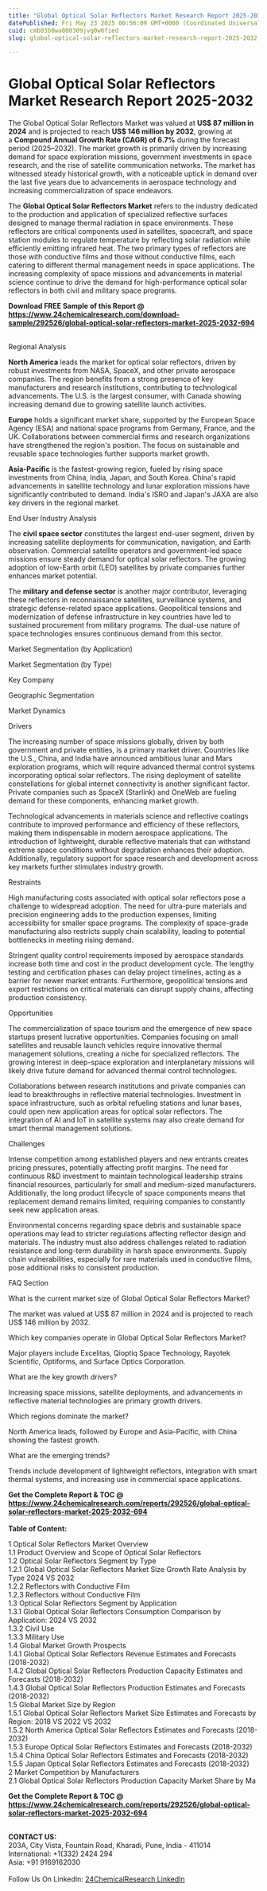 ```yaml
---
title: "Global Optical Solar Reflectors Market Research Report 2025-2032"
datePublished: Fri May 23 2025 00:56:09 GMT+0000 (Coordinated Universal Time)
cuid: cmb03b0wa000309jvg0w6fied
slug: global-optical-solar-reflectors-market-research-report-2025-2032-1

---
```


# Global Optical Solar Reflectors Market Research Report 2025-2032

<p>The Global Optical Solar Reflectors Market was valued at <strong>US$ 87 million in 2024</strong> and is projected to reach <strong>US$ 146 million by 2032</strong>, growing at a <strong>Compound Annual Growth Rate (CAGR) of 6.7%</strong> during the forecast period (2025–2032). The market growth is primarily driven by increasing demand for space exploration missions, government investments in space research, and the rise of satellite communication networks. The market has witnessed steady historical growth, with a noticeable uptick in demand over the last five years due to advancements in aerospace technology and increasing commercialization of space endeavors.</p><p>
</p><p>The <strong>Global Optical Solar Reflectors Market</strong> refers to the industry dedicated to the production and application of specialized reflective surfaces designed to manage thermal radiation in space environments. These reflectors are critical components used in satellites, spacecraft, and space station modules to regulate temperature by reflecting solar radiation while efficiently emitting infrared heat. The two primary types of reflectors are those with conductive films and those without conductive films, each catering to different thermal management needs in space applications. The increasing complexity of space missions and advancements in material science continue to drive the demand for high-performance optical solar reflectors in both civil and military space programs.</p><div><b>Download FREE Sample of this Report @ 
            <a href="https://www.24chemicalresearch.com/download-sample/292526/global-optical-solar-reflectors-market-2025-2032-694">
            https://www.24chemicalresearch.com/download-sample/292526/global-optical-solar-reflectors-market-2025-2032-694</a></b></div><br><p>
Regional Analysis</p><p>
</p><p><strong>North America</strong> leads the market for optical solar reflectors, driven by robust investments from NASA, SpaceX, and other private aerospace companies. The region benefits from a strong presence of key manufacturers and research institutions, contributing to technological advancements. The U.S. is the largest consumer, with Canada showing increasing demand due to growing satellite launch activities.</p><p>
</p><p><strong>Europe</strong> holds a significant market share, supported by the European Space Agency (ESA) and national space programs from Germany, France, and the UK. Collaborations between commercial firms and research organizations have strengthened the region's position. The focus on sustainable and reusable space technologies further supports market growth.</p><p>
</p><p><strong>Asia-Pacific</strong> is the fastest-growing region, fueled by rising space investments from China, India, Japan, and South Korea. China's rapid advancements in satellite technology and lunar exploration missions have significantly contributed to demand. India's ISRO and Japan's JAXA are also key drivers in the regional market.</p><p>
End User Industry Analysis</p><p>
</p><p>The <strong>civil space sector</strong> constitutes the largest end-user segment, driven by increasing satellite deployments for communication, navigation, and Earth observation. Commercial satellite operators and government-led space missions ensure steady demand for optical solar reflectors. The growing adoption of low-Earth orbit (LEO) satellites by private companies further enhances market potential.</p><p>
</p><p>The <strong>military and defense sector</strong> is another major contributor, leveraging these reflectors in reconnaissance satellites, surveillance systems, and strategic defense-related space applications. Geopolitical tensions and modernization of defense infrastructure in key countries have led to sustained procurement from military programs. The dual-use nature of space technologies ensures continuous demand from this sector.</p><p>
Market Segmentation (by Application)</p><p>
</p><p>
Market Segmentation (by Type)</p><p>
</p><p>
Key Company</p><p>
</p><p>
Geographic Segmentation</p><p>
</p><p>
Market Dynamics</p><p>
Drivers</p><p>
</p><p>The increasing number of space missions globally, driven by both government and private entities, is a primary market driver. Countries like the U.S., China, and India have announced ambitious lunar and Mars exploration programs, which will require advanced thermal control systems incorporating optical solar reflectors. The rising deployment of satellite constellations for global internet connectivity is another significant factor. Private companies such as SpaceX (Starlink) and OneWeb are fueling demand for these components, enhancing market growth.</p><p>
</p><p>Technological advancements in materials science and reflective coatings contribute to improved performance and efficiency of these reflectors, making them indispensable in modern aerospace applications. The introduction of lightweight, durable reflective materials that can withstand extreme space conditions without degradation enhances their adoption. Additionally, regulatory support for space research and development across key markets further stimulates industry growth.</p><p>
Restraints</p><p>
</p><p>High manufacturing costs associated with optical solar reflectors pose a challenge to widespread adoption. The need for ultra-pure materials and precision engineering adds to the production expenses, limiting accessibility for smaller space programs. The complexity of space-grade manufacturing also restricts supply chain scalability, leading to potential bottlenecks in meeting rising demand.</p><p>
</p><p>Stringent quality control requirements imposed by aerospace standards increase both time and cost in the product development cycle. The lengthy testing and certification phases can delay project timelines, acting as a barrier for newer market entrants. Furthermore, geopolitical tensions and export restrictions on critical materials can disrupt supply chains, affecting production consistency.</p><p>
Opportunities</p><p>
</p><p>The commercialization of space tourism and the emergence of new space startups present lucrative opportunities. Companies focusing on small satellites and reusable launch vehicles require innovative thermal management solutions, creating a niche for specialized reflectors. The growing interest in deep-space exploration and interplanetary missions will likely drive future demand for advanced thermal control technologies.</p><p>
</p><p>Collaborations between research institutions and private companies can lead to breakthroughs in reflective material technologies. Investment in space infrastructure, such as orbital refueling stations and lunar bases, could open new application areas for optical solar reflectors. The integration of AI and IoT in satellite systems may also create demand for smart thermal management solutions.</p><p>
Challenges</p><p>
</p><p>Intense competition among established players and new entrants creates pricing pressures, potentially affecting profit margins. The need for continuous R&amp;D investment to maintain technological leadership strains financial resources, particularly for small and medium-sized manufacturers. Additionally, the long product lifecycle of space components means that replacement demand remains limited, requiring companies to constantly seek new application areas.</p><p>
</p><p>Environmental concerns regarding space debris and sustainable space operations may lead to stricter regulations affecting reflector design and materials. The industry must also address challenges related to radiation resistance and long-term durability in harsh space environments. Supply chain vulnerabilities, especially for rare materials used in conductive films, pose additional risks to consistent production.</p><p>
FAQ Section</p><p>
What is the current market size of Global Optical Solar Reflectors Market?</p><p>
</p><p>The market was valued at US$ 87 million in 2024 and is projected to reach US$ 146 million by 2032.</p><p>
Which key companies operate in Global Optical Solar Reflectors Market?</p><p>
</p><p>Major players include Excelitas, Qioptiq Space Technology, Rayotek Scientific, Optiforms, and Surface Optics Corporation.</p><p>
What are the key growth drivers?</p><p>
</p><p>Increasing space missions, satellite deployments, and advancements in reflective material technologies are primary growth drivers.</p><p>
Which regions dominate the market?</p><p>
</p><p>North America leads, followed by Europe and Asia-Pacific, with China showing the fastest growth.</p><p>
What are the emerging trends?</p><p>
</p><p>Trends include development of lightweight reflectors, integration with smart thermal systems, and increasing use in commercial space applications.</p>

<div><b>Get the Complete Report & TOC @ 
            <a href="https://www.24chemicalresearch.com/reports/292526/global-optical-solar-reflectors-market-2025-2032-694">
            https://www.24chemicalresearch.com/reports/292526/global-optical-solar-reflectors-market-2025-2032-694</a></b></div><br>
            <b>Table of Content:</b><p>1 Optical Solar Reflectors Market Overview<br />
    1.1 Product Overview and Scope of Optical Solar Reflectors<br />
    1.2 Optical Solar Reflectors Segment by Type<br />
        1.2.1 Global Optical Solar Reflectors Market Size Growth Rate Analysis by Type 2024 VS 2032<br />
        1.2.2 Reflectors with Conductive Film<br />
        1.2.3 Reflectors without Conductive Film<br />
    1.3 Optical Solar Reflectors Segment by Application<br />
        1.3.1 Global Optical Solar Reflectors Consumption Comparison by Application: 2024 VS 2032<br />
        1.3.2 Civil Use<br />
        1.3.3 Military Use<br />
    1.4 Global Market Growth Prospects<br />
        1.4.1 Global Optical Solar Reflectors Revenue Estimates and Forecasts (2018-2032)<br />
        1.4.2 Global Optical Solar Reflectors Production Capacity Estimates and Forecasts (2018-2032)<br />
        1.4.3 Global Optical Solar Reflectors Production Estimates and Forecasts (2018-2032)<br />
    1.5 Global Market Size by Region<br />
        1.5.1 Global Optical Solar Reflectors Market Size Estimates and Forecasts by Region: 2018 VS 2022 VS 2032<br />
        1.5.2 North America Optical Solar Reflectors Estimates and Forecasts (2018-2032)<br />
        1.5.3 Europe Optical Solar Reflectors Estimates and Forecasts (2018-2032)<br />
        1.5.4 China Optical Solar Reflectors Estimates and Forecasts (2018-2032)<br />
        1.5.5 Japan Optical Solar Reflectors Estimates and Forecasts (2018-2032)<br />
2 Market Competition by Manufacturers<br />
    2.1 Global Optical Solar Reflectors Production Capacity Market Share by Ma</p>

<div><b>Get the Complete Report & TOC @ 
            <a href="https://www.24chemicalresearch.com/reports/292526/global-optical-solar-reflectors-market-2025-2032-694">
            https://www.24chemicalresearch.com/reports/292526/global-optical-solar-reflectors-market-2025-2032-694</a></b></div><br>

<b>CONTACT US:</b><br>
            203A, City Vista, Fountain Road, Kharadi, Pune, India - 411014<br>
            International: +1(332) 2424 294<br>
            Asia: +91 9169162030 <br><br>
            Follow Us On LinkedIn: <a href="https://www.linkedin.com/company/24chemicalresearch/">24ChemicalResearch LinkedIn</a>